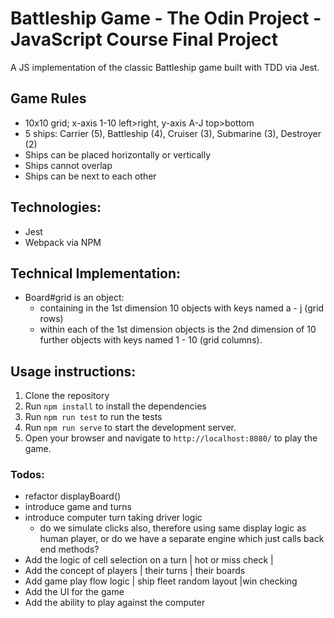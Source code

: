 # Battleship Game - The Odin Project - JavaScript Course Final Project
A JS implementation of the classic Battleship game built with TDD via Jest.

## Game Rules
- 10x10 grid; x-axis 1-10 left>right, y-axis A-J top>bottom
- 5 ships: Carrier (5), Battleship (4), Cruiser (3), Submarine (3), Destroyer (2)
- Ships can be placed horizontally or vertically
- Ships cannot overlap
- Ships can be next to each other

## Technologies:
- Jest
- Webpack via NPM

## Technical Implementation:
- Board#grid is an object:
  - containing in the 1st dimension 10 objects with keys named a - j (grid rows)
  - within each of the 1st dimension objects is the 2nd dimension of 10 further objects
    with keys named 1 - 10 (grid columns).

## Usage instructions:

1. Clone the repository
2. Run `npm install` to install the dependencies
3. Run `npm run test` to run the tests
4. Run `npm run serve` to start the development server.
5. Open your browser and navigate to `http://localhost:8080/` to play the game.

### Todos:

- refactor displayBoard()
- introduce game and turns
- introduce computer turn taking driver logic
  - do we simulate clicks also, therefore using same display logic as human player,
  or do we have a separate engine which just calls back end methods?
- Add the logic of cell selection on a turn | hot or miss check |
- Add the concept of players | their turns | their boards
- Add game play flow logic | ship fleet random layout |win checking
- Add the UI for the game
- Add the ability to play against the computer